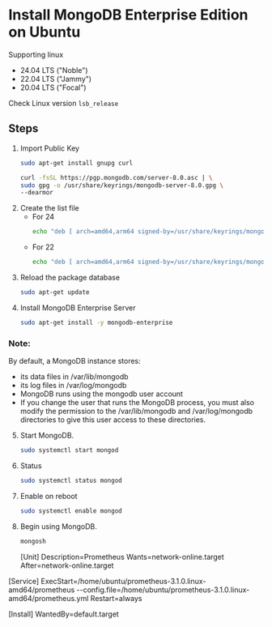 # Install MongoDB Enterprise Edition on Ubuntu

Supporting linux

- 24.04 LTS ("Noble")
- 22.04 LTS ("Jammy")
- 20.04 LTS ("Focal")


Check Linux version
```lsb_release```

## Steps
1. Import Public Key
    ```bash
    sudo apt-get install gnupg curl
    ```
    ```bash
    curl -fsSL https://pgp.mongodb.com/server-8.0.asc | \
   sudo gpg -o /usr/share/keyrings/mongodb-server-8.0.gpg \
   --dearmor
   ```
2. Create the list file
    - For 24
        ```bash
        echo "deb [ arch=amd64,arm64 signed-by=/usr/share/keyrings/mongodb-server-8.0.gpg ] https://repo.mongodb.com/apt/ubuntu noble/mongodb-enterprise/8.0 multiverse" | sudo tee /etc/apt/sources.list.d/mongodb-enterprise-8.0.list
        ```
    - For 22
        ```bash
        echo "deb [ arch=amd64,arm64 signed-by=/usr/share/keyrings/mongodb-server-8.0.gpg ] https://repo.mongodb.com/apt/ubuntu jammy/mongodb-enterprise/8.0 multiverse" | sudo tee /etc/apt/sources.list.d/mongodb-enterprise-8.0.list
        ```
3. Reload the package database
    ```bash
    sudo apt-get update
    ```
4. Install MongoDB Enterprise Server
    ```bash
    sudo apt-get install -y mongodb-enterprise
    ```

### Note:  
By default, a MongoDB instance stores:
- its data files in /var/lib/mongodb
- its log files in /var/log/mongodb
- MongoDB runs using the mongodb user account
- If you change the user that runs the MongoDB process, you must also modify the permission to the /var/lib/mongodb and /var/log/mongodb directories to give this user access to these directories.


5. Start MongoDB.
    ```bash
    sudo systemctl start mongod
    ```
6. Status
    ```bash
    sudo systemctl status mongod
    ```
7. Enable on reboot
    ```bash
    sudo systemctl enable mongod
    ```
8. Begin using MongoDB.
    ```bash
    mongosh
    ```


    [Unit]
Description=Prometheus
Wants=network-online.target
After=network-online.target

[Service]
ExecStart=/home/ubuntu/prometheus-3.1.0.linux-amd64/prometheus --config.file=/home/ubuntu/prometheus-3.1.0.linux-amd64/prometheus.yml
Restart=always

[Install]
WantedBy=default.target